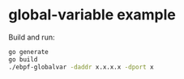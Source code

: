 # global-variable example

Build and run:

```bash
go generate
go build
./ebpf-globalvar -daddr x.x.x.x -dport x
```
